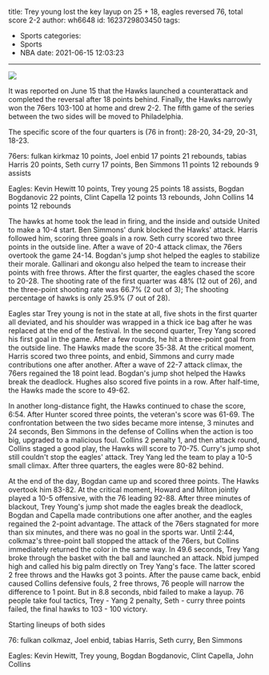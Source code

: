 title: Trey young lost the key layup on 25 + 18, eagles reversed 76, total score 2-2
author: wh6648
id: 1623729803450
tags: 
- Sports
categories: 
- Sports
- NBA
date: 2021-06-15 12:03:23
---
![](https://p6.itc.cn/q_70/images01/20210615/9d56e6a1778646069b96911c06a620ee.jpeg)


It was reported on June 15 that the Hawks launched a counterattack and completed the reversal after 18 points behind. Finally, the Hawks narrowly won the 76ers 103-100 at home and drew 2-2. The fifth game of the series between the two sides will be moved to Philadelphia.

The specific score of the four quarters is (76 in front): 28-20, 34-29, 20-31, 18-23.

76ers: fulkan kirkmaz 10 points, Joel enbid 17 points 21 rebounds, tabias Harris 20 points, Seth curry 17 points, Ben Simmons 11 points 12 rebounds 9 assists

Eagles: Kevin Hewitt 10 points, Trey young 25 points 18 assists, Bogdan Bogdanovic 22 points, Clint Capella 12 points 13 rebounds, John Collins 14 points 12 rebounds

The hawks at home took the lead in firing, and the inside and outside United to make a 10-4 start. Ben Simmons' dunk blocked the Hawks' attack. Harris followed him, scoring three goals in a row. Seth curry scored two three points in the outside line. After a wave of 20-4 attack climax, the 76ers overtook the game 24-14. Bogdan's jump shot helped the eagles to stabilize their morale. Gallinari and okongu also helped the team to increase their points with free throws. After the first quarter, the eagles chased the score to 20-28. The shooting rate of the first quarter was 48% (12 out of 26), and the three-point shooting rate was 66.7% (2 out of 3); The shooting percentage of hawks is only 25.9% (7 out of 28).

Eagles star Trey young is not in the state at all, five shots in the first quarter all deviated, and his shoulder was wrapped in a thick ice bag after he was replaced at the end of the festival. In the second quarter, Trey Yang scored his first goal in the game. After a few rounds, he hit a three-point goal from the outside line. The Hawks made the score 35-38. At the critical moment, Harris scored two three points, and enbid, Simmons and curry made contributions one after another. After a wave of 22-7 attack climax, the 76ers regained the 18 point lead. Bogdan's jump shot helped the Hawks break the deadlock. Hughes also scored five points in a row. After half-time, the Hawks made the score to 49-62.

In another long-distance fight, the Hawks continued to chase the score, 6:54. After Hunter scored three points, the veteran's score was 61-69. The confrontation between the two sides became more intense, 3 minutes and 24 seconds, Ben Simmons in the defense of Collins when the action is too big, upgraded to a malicious foul. Collins 2 penalty 1, and then attack round, Collins staged a good play, the Hawks will score to 70-75. Curry's jump shot still couldn't stop the eagles' attack. Trey Yang led the team to play a 10-5 small climax. After three quarters, the eagles were 80-82 behind.

At the end of the day, Bogdan came up and scored three points. The Hawks overtook him 83-82. At the critical moment, Howard and Milton jointly played a 10-5 offensive, with the 76 leading 92-88. After three minutes of blackout, Trey Young's jump shot made the eagles break the deadlock, Bogdan and Capella made contributions one after another, and the eagles regained the 2-point advantage. The attack of the 76ers stagnated for more than six minutes, and there was no goal in the sports war. Until 2:44, colkmaz's three-point ball stopped the attack of the 76ers, but Collins immediately returned the color in the same way. In 49.6 seconds, Trey Yang broke through the basket with the ball and launched an attack. Nbid jumped high and called his big palm directly on Trey Yang's face. The latter scored 2 free throws and the Hawks got 3 points. After the pause came back, enbid caused Collins defensive fouls, 2 free throws, 76 people will narrow the difference to 1 point. But in 8.8 seconds, nbid failed to make a layup. 76 people take foul tactics, Trey - Yang 2 penalty, Seth - curry three points failed, the final hawks to 103 - 100 victory.

Starting lineups of both sides

76: fulkan colkmaz, Joel enbid, tabias Harris, Seth curry, Ben Simmons

Eagles: Kevin Hewitt, Trey young, Bogdan Bogdanovic, Clint Capella, John Collins

